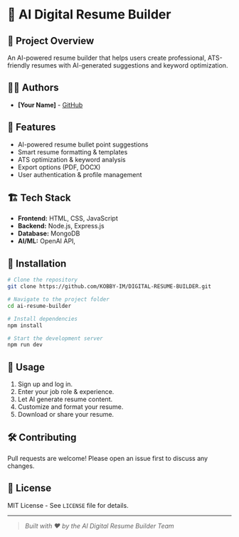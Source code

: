 # 📝 AI Digital Resume Builder


## 📌 Project Overview
An AI-powered resume builder that helps users create professional, 
ATS-friendly resumes with AI-generated suggestions and keyword optimization.


## 👨‍💻 Authors
- **[Your Name]** - [GitHub](https://github.com/KOBBY-IM)




## 🚀 Features
- AI-powered resume bullet point suggestions
- Smart resume formatting & templates
- ATS optimization & keyword analysis
- Export options (PDF, DOCX)
- User authentication & profile management

## 🏗 Tech Stack
- **Frontend:** HTML, CSS, JavaScript
- **Backend:** Node.js, Express.js
- **Database:** MongoDB
- **AI/ML:** OpenAI API,


## 📜 Installation
```bash
# Clone the repository
git clone https://github.com/KOBBY-IM/DIGITAL-RESUME-BUILDER.git

# Navigate to the project folder
cd ai-resume-builder

# Install dependencies
npm install

# Start the development server
npm run dev
```

## 🎯 Usage
1. Sign up and log in.
2. Enter your job role & experience.
3. Let AI generate resume content.
4. Customize and format your resume.
5. Download or share your resume.

## 🛠 Contributing
Pull requests are welcome! Please open an issue first to discuss any changes.

## 📄 License
MIT License - See `LICENSE` file for details.

---

> _Built with ❤️ by the AI Digital Resume Builder Team_
